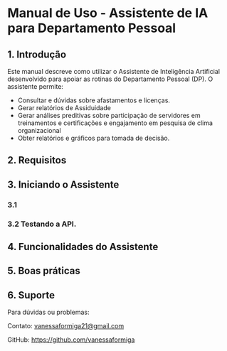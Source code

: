 # Manual de Uso - Assistente de IA para Departamento Pessoal

## 1. Introdução
Este manual descreve como utilizar o Assistente de Inteligência Artificial desenvolvido para apoiar as rotinas do Departamento Pessoal (DP). O assistente permite:

- Consultar e dúvidas sobre afastamentos e licenças.
- Gerar relatórios de Assiduidade
- Gerar análises preditivas sobre participação de servidores em treinamentos e certificações e engajamento em pesquisa de clima organizacional
- Obter relatórios e gráficos para tomada de decisão.

## 2. Requisitos

## 3. Iniciando o Assistente

### 3.1 

### 3.2 Testando a API.

## 4. Funcionalidades do Assistente

## 5. Boas práticas

## 6. Suporte

Para dúvidas ou problemas:

Contato: vanessaformiga21@gmail.com

GitHub: https://github.com/vanessaformiga